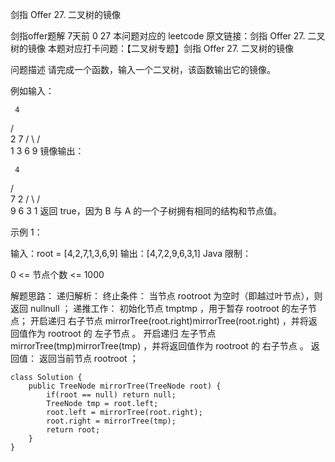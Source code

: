 剑指 Offer 27. 二叉树的镜像

剑指offer题解
7天前
0
27
本问题对应的 leetcode 原文链接：剑指 Offer 27. 二叉树的镜像
本题对应打卡问题：【二叉树专题】剑指 Offer 27. 二叉树的镜像

问题描述
请完成一个函数，输入一个二叉树，该函数输出它的镜像。

例如输入：

     4
/   \
2     7
/ \   / \
1   3 6   9
镜像输出：

     4
/   \
7     2
/ \   / \
9   6 3   1
返回 true，因为 B 与 A 的一个子树拥有相同的结构和节点值。

示例 1：

输入：root = [4,2,7,1,3,6,9]
输出：[4,7,2,9,6,3,1]
Java
限制：

0 <= 节点个数 <= 1000


解题思路：
递归解析：
终止条件： 当节点 rootroot 为空时（即越过叶节点），则返回 nullnull ；
递推工作：
初始化节点 tmptmp ，用于暂存 rootroot 的左子节点；
开启递归 右子节点 mirrorTree(root.right)mirrorTree(root.right) ，并将返回值作为 rootroot 的 左子节点 。
开启递归 左子节点 mirrorTree(tmp)mirrorTree(tmp) ，并将返回值作为 rootroot 的 右子节点 。
返回值： 返回当前节点 rootroot ；


```
class Solution {
    public TreeNode mirrorTree(TreeNode root) {
        if(root == null) return null;
        TreeNode tmp = root.left;
        root.left = mirrorTree(root.right);
        root.right = mirrorTree(tmp);
        return root;
    }
}
```
